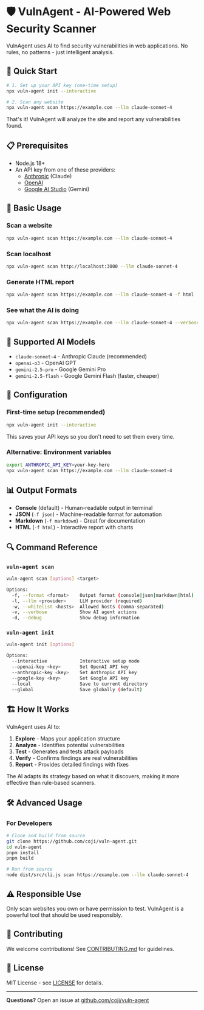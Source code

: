 # 🛡️ VulnAgent - AI-Powered Web Security Scanner

VulnAgent uses AI to find security vulnerabilities in web applications. No rules, no patterns - just intelligent analysis.

## 🚀 Quick Start

```bash
# 1. Set up your API key (one-time setup)
npx vuln-agent init --interactive

# 2. Scan any website
npx vuln-agent scan https://example.com --llm claude-sonnet-4
```

That's it! VulnAgent will analyze the site and report any vulnerabilities found.

## 📋 Prerequisites

- Node.js 18+
- An API key from one of these providers:
  - [Anthropic](https://console.anthropic.com/) (Claude)
  - [OpenAI](https://platform.openai.com/)
  - [Google AI Studio](https://aistudio.google.com/) (Gemini)

## 🎯 Basic Usage

### Scan a website

```bash
npx vuln-agent scan https://example.com --llm claude-sonnet-4
```

### Scan localhost

```bash
npx vuln-agent scan http://localhost:3000 --llm claude-sonnet-4
```

### Generate HTML report

```bash
npx vuln-agent scan https://example.com --llm claude-sonnet-4 -f html
```

### See what the AI is doing

```bash
npx vuln-agent scan https://example.com --llm claude-sonnet-4 --verbose
```

## 🤖 Supported AI Models

- `claude-sonnet-4` - Anthropic Claude (recommended)
- `openai-o3` - OpenAI GPT
- `gemini-2.5-pro` - Google Gemini Pro
- `gemini-2.5-flash` - Google Gemini Flash (faster, cheaper)

## 🔧 Configuration

### First-time setup (recommended)

```bash
npx vuln-agent init --interactive
```

This saves your API keys so you don't need to set them every time.

### Alternative: Environment variables

```bash
export ANTHROPIC_API_KEY=your-key-here
npx vuln-agent scan https://example.com --llm claude-sonnet-4
```

## 📊 Output Formats

- **Console** (default) - Human-readable output in terminal
- **JSON** (`-f json`) - Machine-readable format for automation
- **Markdown** (`-f markdown`) - Great for documentation
- **HTML** (`-f html`) - Interactive report with charts

## 🔍 Command Reference

### `vuln-agent scan`

```bash
vuln-agent scan [options] <target>

Options:
  -f, --format <format>    Output format (console|json|markdown|html)
  -l, --llm <provider>     LLM provider (required)
  -w, --whitelist <hosts>  Allowed hosts (comma-separated)
  -v, --verbose            Show AI agent actions
  -d, --debug              Show debug information
```

### `vuln-agent init`

```bash
vuln-agent init [options]

Options:
  --interactive            Interactive setup mode
  --openai-key <key>       Set OpenAI API key
  --anthropic-key <key>    Set Anthropic API key
  --google-key <key>       Set Google API key
  --local                  Save to current directory
  --global                 Save globally (default)
```

## 🏗️ How It Works

VulnAgent uses AI to:

1. **Explore** - Maps your application structure
2. **Analyze** - Identifies potential vulnerabilities
3. **Test** - Generates and tests attack payloads
4. **Verify** - Confirms findings are real vulnerabilities
5. **Report** - Provides detailed findings with fixes

The AI adapts its strategy based on what it discovers, making it more effective than rule-based scanners.

## 🛠️ Advanced Usage

### For Developers

```bash
# Clone and build from source
git clone https://github.com/coji/vuln-agent.git
cd vuln-agent
pnpm install
pnpm build

# Run from source
node dist/src/cli.js scan https://example.com --llm claude-sonnet-4
```

## ⚠️ Responsible Use

Only scan websites you own or have permission to test. VulnAgent is a powerful tool that should be used responsibly.

## 🤝 Contributing

We welcome contributions! See [CONTRIBUTING.md](CONTRIBUTING.md) for guidelines.

## 📄 License

MIT License - see [LICENSE](LICENSE) for details.

---

**Questions?** Open an issue at [github.com/coji/vuln-agent](https://github.com/coji/vuln-agent/issues)

